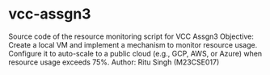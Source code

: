 # vcc-assgn3

Source code of the resource monitoring script for VCC Assgn3
Objective: Create a local VM and implement a mechanism to monitor resource usage. Configure it to auto-scale to a public cloud (e.g., GCP, AWS, or Azure) when resource usage exceeds 75%.
Author: Ritu Singh (M23CSE017)
